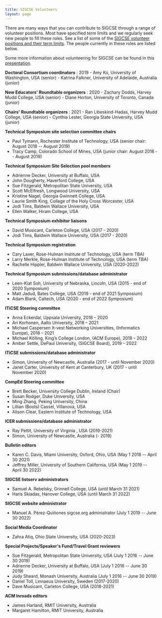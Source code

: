 ```yaml
---
title: SIGCSE Volunteers
layout: page
---
```


There are many ways that you can contribute to SIGCSE through a range of
volunteer positions. Most have specified term limits and we regularly
seek new people to fill these roles. See a list of some of the [SIGCSE
volunteer positions and their term limits](../policies/approval.html).
The people currently in these roles are listed below.

Some more information about volunteering for SIGCSE can be found in this
[presentation](../files/documents/pdfs/How%20to%20Volunteer%20with%20SIGCSE%202019.pdf).

**Doctoral Consortium coordinators**
:   2019
    -   Amy Ko, University of Washington, USA (senior)
    -   Katrina Falkner, University of Adelaide, Australia (junior)

**New Educators' Roundtable organizers**
:   2020
    -   Zachary Dodds, Harvey Mudd College, USA (senior)
    -   Diane Horton, University of Toronto, Canada (junior)

**Chairs' Roundtable organizers**
:   2021
    -   Ran Libeskind-Hadas, Harvey Mudd College, USA (senior)
    -   Cynthia Lester, Georgia State University, USA (junior)

**Technical Symposium site selection committee chairs**

-   Paul Tymann, Rochester Institute of Technology, USA (senior chair:
    August 2018 -- August 2019)
-   Tracy Camp, Colorado School of Mines, USA (junior chair: August 2018
    -- August 2019)

**Technical Symposium Site Selection pool members**

-   Adrienne Decker, University at Buffalo, USA
-   John Dougherty, Haverford College, USA
-   Sue Fitzgerald, Metropolitan State University, USA
-   Scott McElfresh, Longwood University, USA
-   Kristine Nagel, Georgia Gwinnett College, USA
-   Laurie Smith King, College of the Holy Cross Worcester, USA
-   Jodi Tims, Baldwin Wallace University, USA
-   Ellen Walker, Hiram College, USA

**Technical Symposium exhibitor liaisons**

-   David Musicant, Carleton College, USA (2017 - 2020)
-   Jodi Tims, Baldwin Wallace University, USA (2017 - 2020)

**Technical Symposium registration**

-   Cary Laxer, Rose-Hulman Institute of Technology, USA (term TBA)
-   Larry Merkle, Rose-Hulman Institute of Technology, USA (term TBA)
-   Rachelle Hippler, Baldwin Wallace University, USA (2020-2022)

**Technical Symposium submissions/database administrator**

-   Leen-Kiat Soh, University of Nebraska, Lincoln, USA (2015 - end of
    2020 Symposium)
-   Matt Jadud, Bates College, USA (2019 - end of 2021 Symposium)
-   Adam Blank, Caltech, USA (2020 - end of 2022 Symposium)

**ITiCSE Steering committee**

-   Anna Eckerdal, Uppsala University, 2018 – 2020
-   Ari Korhonen, Aalto University, 2018 – 2021
-   Michael Caspersen It-vest Networking Universities, (Informatics Europe), 2018 – 2021
-   Michael Kӧlling, King’s College London, (ACM Europe), 2018 – 2022
-   Amber Settle, DePaul University, (SIGCSE Board), 2019 – 2022 

**ITiCSE submissions/database administrator**

-   Simon, University of Newcastle, Australia (2017 - until
    November 2020)
-   Janet Carter, University of Kent at Canterbury, UK (2017 - until
    November 2020)


**CompEd Steering committee**

-   Brett Becker, University College Dublin, Ireland (Chair)
-   Susan Rodger, Duke University, USA
-   Ming Zhang, Peking University, China
-   Lillian (Boots) Cassel, Villanova, USA
-   Alison Clear, Eastern Institute of Technology, USA

**ICER submissions/database administrator**

-   Ray Pettit, University of Virginia , USA (2019-2021)
-   Simon, University of Newcastle, Australia (- 2019)


**Bulletin editors**

-   Karen C. Davis, Miami University, Oxford, Ohio, USA (May 1 2018 --
    April 30 2021)
-   Jeffrey Miller, University of Southern California, USA (May 1 2019
    -- April 30 2022)

**SIGCSE listserv administrators**

-   Samuel A. Rebelsky, Grinnell College, USA (until March 31 2021)
-   Haris Skiadas, Hanover College, USA (until March 31 2022)

**SIGCSE website administrator**

-   Manuel A. Pérez-Quiñones sigcse.org administrator (July 1 2019 -- June 30 2022)


**Social Media Coordinator**

-   Zahra Atiq, Ohio State University, USA (2020-2023)

**Special Projects/Speaker's Fund/Travel Grant reviewers**

-   Sue Fitzgerald, Metropolitan State University, USA (July 1 2016 --
    June 30 2019)
-   Adrienne Decker, University at Buffalo, USA (July 1 2016 -- June
    30 2019)
-   Judy Sheard, Monash University, Australia (July 1 2016 -- June
    30 2019)
-   Daniel Toll, Linnaeus University, Sweden (2017-2020)
-   Dave Musicant, Carleton College, USA (2018-2021)

**ACM Inroads editors**

-   James Harland, RMIT University, Australia
-   Margaret Hamilton, RMIT University, Australia
